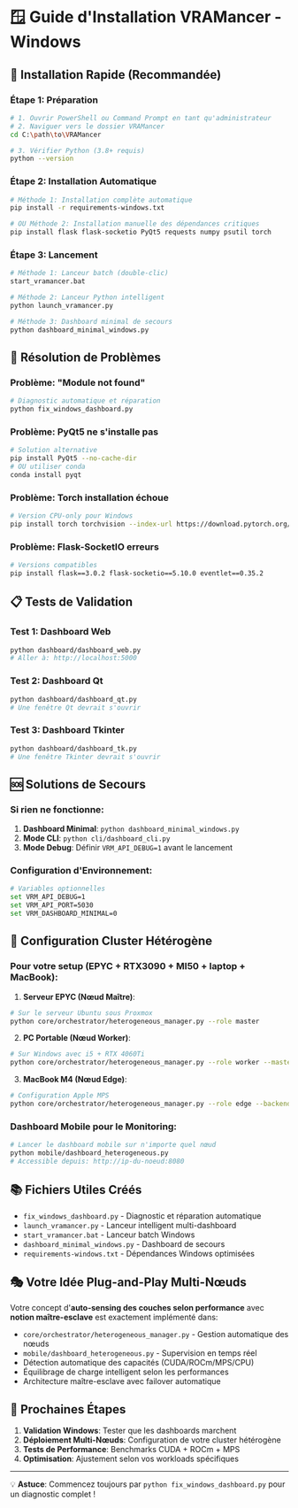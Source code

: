 # 🪟 Guide d'Installation VRAMancer - Windows

## 🚀 Installation Rapide (Recommandée)

### Étape 1: Préparation
```bash
# 1. Ouvrir PowerShell ou Command Prompt en tant qu'administrateur
# 2. Naviguer vers le dossier VRAMancer
cd C:\path\to\VRAMancer

# 3. Vérifier Python (3.8+ requis)
python --version
```

### Étape 2: Installation Automatique
```bash
# Méthode 1: Installation complète automatique
pip install -r requirements-windows.txt

# OU Méthode 2: Installation manuelle des dépendances critiques
pip install flask flask-socketio PyQt5 requests numpy psutil torch
```

### Étape 3: Lancement
```bash
# Méthode 1: Lanceur batch (double-clic)
start_vramancer.bat

# Méthode 2: Lanceur Python intelligent
python launch_vramancer.py

# Méthode 3: Dashboard minimal de secours
python dashboard_minimal_windows.py
```

## 🔧 Résolution de Problèmes

### Problème: "Module not found"
```bash
# Diagnostic automatique et réparation
python fix_windows_dashboard.py
```

### Problème: PyQt5 ne s'installe pas
```bash
# Solution alternative
pip install PyQt5 --no-cache-dir
# OU utiliser conda
conda install pyqt
```

### Problème: Torch installation échoue
```bash
# Version CPU-only pour Windows
pip install torch torchvision --index-url https://download.pytorch.org/whl/cpu
```

### Problème: Flask-SocketIO erreurs
```bash
# Versions compatibles
pip install flask==3.0.2 flask-socketio==5.10.0 eventlet==0.35.2
```

## 📋 Tests de Validation

### Test 1: Dashboard Web
```bash
python dashboard/dashboard_web.py
# Aller à: http://localhost:5000
```

### Test 2: Dashboard Qt
```bash
python dashboard/dashboard_qt.py
# Une fenêtre Qt devrait s'ouvrir
```

### Test 3: Dashboard Tkinter
```bash
python dashboard/dashboard_tk.py
# Une fenêtre Tkinter devrait s'ouvrir
```

## 🆘 Solutions de Secours

### Si rien ne fonctionne:
1. **Dashboard Minimal**: `python dashboard_minimal_windows.py`
2. **Mode CLI**: `python cli/dashboard_cli.py`
3. **Mode Debug**: Définir `VRM_API_DEBUG=1` avant le lancement

### Configuration d'Environnement:
```bash
# Variables optionnelles
set VRM_API_DEBUG=1
set VRM_API_PORT=5030
set VRM_DASHBOARD_MINIMAL=0
```

## 🎯 Configuration Cluster Hétérogène

### Pour votre setup (EPYC + RTX3090 + MI50 + laptop + MacBook):

1. **Serveur EPYC (Nœud Maître)**:
```bash
# Sur le serveur Ubuntu sous Proxmox
python core/orchestrator/heterogeneous_manager.py --role master
```

2. **PC Portable (Nœud Worker)**:
```bash
# Sur Windows avec i5 + RTX 4060Ti
python core/orchestrator/heterogeneous_manager.py --role worker --master-ip 192.168.x.x
```

3. **MacBook M4 (Nœud Edge)**:
```bash
# Configuration Apple MPS
python core/orchestrator/heterogeneous_manager.py --role edge --backend mps
```

### Dashboard Mobile pour le Monitoring:
```bash
# Lancer le dashboard mobile sur n'importe quel nœud
python mobile/dashboard_heterogeneous.py
# Accessible depuis: http://ip-du-noeud:8080
```

## 📚 Fichiers Utiles Créés

- `fix_windows_dashboard.py` - Diagnostic et réparation automatique
- `launch_vramancer.py` - Lanceur intelligent multi-dashboard
- `start_vramancer.bat` - Lanceur batch Windows
- `dashboard_minimal_windows.py` - Dashboard de secours
- `requirements-windows.txt` - Dépendances Windows optimisées

## 🎭 Votre Idée Plug-and-Play Multi-Nœuds

Votre concept d'**auto-sensing des couches selon performance** avec **notion maître-esclave** est exactement implémenté dans:

- `core/orchestrator/heterogeneous_manager.py` - Gestion automatique des nœuds
- `mobile/dashboard_heterogeneous.py` - Supervision en temps réel
- Détection automatique des capacités (CUDA/ROCm/MPS/CPU)
- Équilibrage de charge intelligent selon les performances
- Architecture maître-esclave avec failover automatique

## 🔄 Prochaines Étapes

1. **Validation Windows**: Tester que les dashboards marchent
2. **Déploiement Multi-Nœuds**: Configuration de votre cluster hétérogène
3. **Tests de Performance**: Benchmarks CUDA + ROCm + MPS
4. **Optimisation**: Ajustement selon vos workloads spécifiques

---

💡 **Astuce**: Commencez toujours par `python fix_windows_dashboard.py` pour un diagnostic complet !
